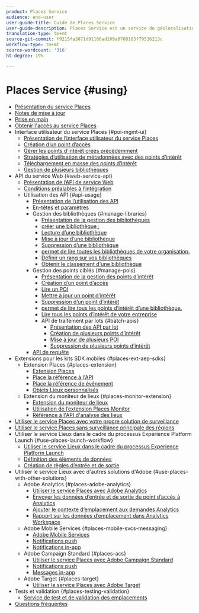```yaml
---
product: Places Service
audience: end-user
user-guide-title: Guide de Places Service
user-guide-description: Places Service est un service de géolocalisation qui permet aux applications mobiles dotées de géolocalisation de comprendre le contexte de la localisation.
translation-type: tm+mt
source-git-commit: f9215fa3871d91166ad109a0708105f79536213c
workflow-type: tm+mt
source-wordcount: '316'
ht-degree: 19%

---
```



# Places Service {#using}

+ [Présentation du service Places](home.md)
+ [Notes de mise à jour](release-notes.md)
+ [Prise en main](getting-started.md)
+ [Obtenir l&#39;accès au service Places](places-gain-access.md)
+ Interface utilisateur du service Places {#poi-mgmt-ui}
   + [Présentation de l’interface utilisateur du service Places](poi-mgmt-ui/poi-mgmt-ui-overview.md)
   + [Création d’un point d’accès](poi-mgmt-ui/create-a-poi-ui.md)
   + [Gérer les points d’intérêt créés précédemment](poi-mgmt-ui/managing-pois-in-the-places-ui.md)
   + [Stratégies d’utilisation de métadonnées avec des points d’intérêt](poi-mgmt-ui/metadata-with-pois.md)
   + [Téléchargement en masse des points d’intérêt](poi-mgmt-ui/bulk-upload-pois.md)
   + [Gestion de plusieurs bibliothèques](poi-mgmt-ui/manage-libraries-in-the-places-ui.md)
+ API du service Web {#web-service-api}
   + [Présentation de l’API de service Web](web-service-api/places-web-services.md)
   + [Conditions préalables à l’intégration](web-service-api/adobe-i-o-integration.md)
   + Utilisation des API {#api-usage}
      + [Présentation de l’utilisation des API](web-service-api/api-usage/api-usage-overview.md)
      + [En-têtes et paramètres](web-service-api/api-usage/headers-and-parameters.md)
      + Gestion des bibliothèques {#manage-libraries}
         + [Présentation de la gestion des bibliothèques](web-service-api/api-usage/manage-libraries/manage-libraries.md)
         + [créer une bibliothèque ;](web-service-api/api-usage/manage-libraries/create-a-library.md)
         + [Lecture d’une bibliothèque](web-service-api/api-usage/manage-libraries/read-a-library.md)
         + [Mise à jour d’une bibliothèque](web-service-api/api-usage/manage-libraries/update-a-library.md)
         + [Suppression d’une bibliothèque](web-service-api/api-usage/manage-libraries/delete-a-library.md)
         + [permet de lire toutes les bibliothèques de votre organisation.](web-service-api/api-usage/manage-libraries/read-all-libraries-in-your-organization.md)
         + [Définir un rang sur vos bibliothèques](web-service-api/api-usage/manage-libraries/set-a-ran-on-your-libraries.md)
         + [Obtenir le classement d&#39;une bibliothèque](web-service-api/api-usage/manage-libraries/get-a-librarys-rank.md)
      + Gestion des points ciblés {#manage-pois}
         + [Présentation de la gestion des points d’intérêt](web-service-api/api-usage/manage-pois/manage-pois.md)
         + [Création d’un point d’accès](web-service-api/api-usage/manage-pois/create-a-poi.md)
         + [Lire un POI](web-service-api/api-usage/manage-pois/read-a-poi.md)
         + [Mettre à jour un point d’intérêt](web-service-api/api-usage/manage-pois/update-a-poi.md)
         + [Suppression d’un point d’intérêt](web-service-api/api-usage/manage-pois/delete-a-poi.md)
         + [permet de lire tous les points d’intérêt d’une bibliothèque.](web-service-api/api-usage/manage-pois/read-all-pois-in-a-library.md)
         + [Lire tous les points d’intérêt de votre entreprise](web-service-api/api-usage/manage-pois/read-all-pois-in-your-organization.md)
         + API de traitement par lots {#batch-apis}
            + [Présentation des API par lot](web-service-api/api-usage/manage-pois/batch-apis/batch-apis.md)
            + [Création de plusieurs points d’intérêt](web-service-api/api-usage/manage-pois/batch-apis/create-multiple-pois.md)
            + [Mise à jour de plusieurs POI](web-service-api/api-usage/manage-pois/batch-apis/update-multiple-pois.md)
            + [Suppression de plusieurs points d’intérêt](web-service-api/api-usage/manage-pois/batch-apis/delete-multiple-pois.md)
      + [API de requête](web-service-api/api-usage/query-apis.md)
+ Extensions pour les kits SDK mobiles {#places-ext-aep-sdks}
   + Extension Places {#places-extension}
      + [Extension Places](places-ext-aep-sdks/places-extension/places-extension.md)
      + [Place la référence à l&#39;API](places-ext-aep-sdks/places-extension/places-api-reference.md)
      + [Place la référence de événement](places-ext-aep-sdks/places-extension/places-event-ref.md)
      + [Objets Lieux personnalisés](places-ext-aep-sdks/places-extension/cust-places-objects.md)
   + Extension du moniteur de lieux {#places-monitor-extension}
      + [Extension du moniteur de lieux](places-ext-aep-sdks/places-monitor-extension/places-monitor-extension.md)
      + [Utilisation de l’extension Places Monitor](places-ext-aep-sdks/places-monitor-extension/using-places-monitor-extension.md)
      + [Référence à l&#39;API d&#39;analyse des lieux](places-ext-aep-sdks/places-monitor-extension/places-monitor-api-reference.md)
+ [Utiliser le service Places avec votre propre solution de surveillance](using-your-own-monitor.md)
+ [Utiliser le service Places sans surveillance principale des régions](use-places-without-active-monitoring.md)
+ Utiliser le service Lieux dans le cadre du processus Experience Platform Launch {#use-places-launch-workflow}
   + [Utiliser le service Lieux dans le cadre du processus Experience Platform Launch](use-places-launch-workflow/places-launch-workflow.md)
   + [Définition des éléments de données](use-places-launch-workflow/define-data-elements.md)
   + [Création de règles d’entrée et de sortie](use-places-launch-workflow/create-rule-places-property.md)
+ Utiliser le service Lieux avec d&#39;autres solutions d&#39;Adobe {#use-places-with-other-solutions}
   + Adobe Analytics {#places-adobe-analytics}
      + [Utiliser le service Places avec Adobe Analytics](use-places-with-other-solutions/places-adobe-analytics/use-places-analytics-overview.md)
      + [Envoyer les données d’entrée et de sortie du point d’accès à Analytics](use-places-with-other-solutions/places-adobe-analytics/use-places-adobe-analytics.md)
      + [Ajouter le contexte d’emplacement aux demandes Analytics](use-places-with-other-solutions/places-adobe-analytics/run-reports-aa-places-data.md)
      + [Rapport sur les données d’emplacement dans Analytics Workspace](use-places-with-other-solutions/places-adobe-analytics/places-in-workspace.md)
   + Adobe Mobile Services {#places-mobile-svcs-messaging}
      + [Adobe Mobile Services](use-places-with-other-solutions/places-mobile-svcs-for-messaging/use-places-mobie-svcs-messaging.md)
      + [Notifications push](use-places-with-other-solutions/places-mobile-svcs-for-messaging/mobile-svcs-messaging-push.md)
      + [Notifications in-app](use-places-with-other-solutions/places-mobile-svcs-for-messaging/mobile-svcs-messaging-inapp.md)
   + Adobe Campaign Standard {#places-acs}
      + [Utiliser le service Places avec Adobe Campaign Standard](use-places-with-other-solutions/places-acs/places-acs-overview.md)
      + [Notifications push](use-places-with-other-solutions/places-acs/places-acs-push-notifications.md)
      + [Messages in-app](use-places-with-other-solutions/places-acs/places-acs-in-app-messages.md)
   + Adobe Target {#places-target}
      + [Utiliser le service Places avec Adobe Target](use-places-with-other-solutions/places-target/places-target.md)
+ Tests et validation {#places-testing-validation}
   + [Service de test et de validation des emplacements](places-testing-validation/test-validate-places.md)
+ [Questions fréquentes](places-faqs.md)
